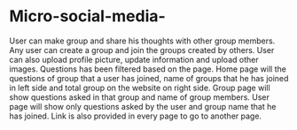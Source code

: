 # Micro-social-media-
User can make group and share his thoughts with other group members.
Any user can create a group and join the groups created by others.
User can also upload profile picture, update information and upload other images.
Questions has been filtered based on the page. 
Home page will the questions of group that a user has joined, name of groups that he has joined in left side 
and total group on the website on right side.
Group page will show questions asked in that group and name of group members.
User page will show only questions asked by the user and group name that he has joined.
Link is also provided in every page to go to another page.
